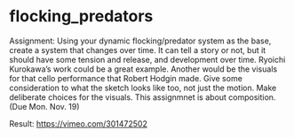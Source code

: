 # flocking_predators
Assignment: Using your dynamic flocking/predator system as the base, create a system that changes over time. 
It can tell a story or not, but it should have some tension and release, and development over time. 
Ryoichi Kurokawa’s work could be a great example. 
Another would be the visuals for that cello performance that Robert Hodgin made. 
Give some consideration to what the sketch looks like too, not just the motion. 
Make deliberate choices for the visuals. This assignmnet is about composition. (Due Mon. Nov. 19)

Result: https://vimeo.com/301472502

